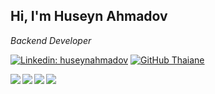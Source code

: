 

<h2> Hi, I'm Huseyn Ahmadov</h2>
<p><em>Backend Developer</em></p>

[![Linkedin: huseynahmadov](https://img.shields.io/badge/-huseyn-blue?style=flat-square&logo=Linkedin&logoColor=white&link=https://www.linkedin.com/in/huseyn-ahmadov-659102197//)](https://www.linkedin.com/in/huseyn-ahmadov-659102197/)
[![GitHub Thaiane](https://img.shields.io/github/followers/huseynahmadov?label=follow&style=social)](https://github.com/huseynahmadov)


<img align='left'   src='https://img.shields.io/badge/node.js-6DA55F?style=for-the-badge&logo=node.js&logoColor=white'>
<img align='left'   src='https://img.shields.io/badge/react-%2320232a.svg?style=for-the-badge&logo=react&logoColor=%2361DAFB'>
<img align='left'   src='https://img.shields.io/badge/javascript-%23323330.svg?style=for-the-badge&logo=javascript&logoColor=%23F7DF1E'>

<img align='left'   src='https://img.shields.io/badge/javascript-%23323330.svg?style=for-the-badge&logo=javascript&logoColor=%23F7DF1E'>





